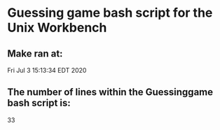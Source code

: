 # Guessing game bash script for the Unix Workbench
## Make ran at:
Fri Jul  3 15:13:34 EDT 2020
## The number of lines within the Guessinggame bash script is:
33
